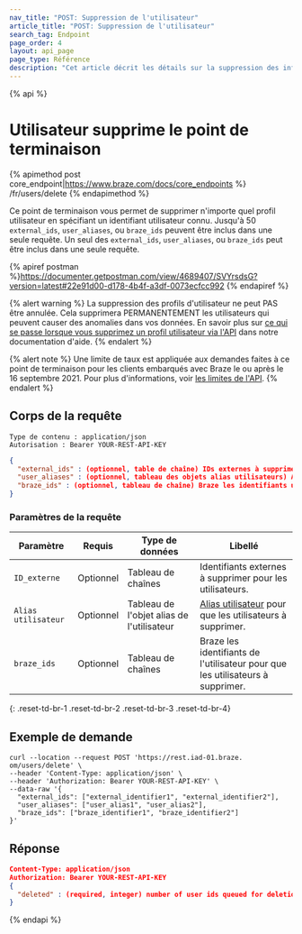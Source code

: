 ```yaml
---
nav_title: "POST: Suppression de l'utilisateur"
article_title: "POST: Suppression de l'utilisateur"
search_tag: Endpoint
page_order: 4
layout: api_page
page_type: Référence
description: "Cet article décrit les détails sur la suppression des informations utilisateur Braze terminal."
---
```


{% api %}
# Utilisateur supprime le point de terminaison
{% apimethod post core_endpoint|https://www.braze.com/docs/core_endpoints %}
/fr/users/delete
{% endapimethod %}


Ce point de terminaison vous permet de supprimer n'importe quel profil utilisateur en spécifiant un identifiant utilisateur connu. Jusqu'à 50 `external_ids`, `user_aliases`, ou `braze_ids` peuvent être inclus dans une seule requête. Un seul des `external_ids`, `user_aliases`, ou `braze_ids` peut être inclus dans une seule requête.

{% apiref postman %}https://documenter.getpostman.com/view/4689407/SVYrsdsG?version=latest#22e91d00-d178-4b4f-a3df-0073ecfcc992 {% endapiref %}

{% alert warning %}
La suppression des profils d'utilisateur ne peut PAS être annulée. Cela supprimera PERMANENTEMENT les utilisateurs qui peuvent causer des anomalies dans vos données. En savoir plus sur [ce qui se passe lorsque vous supprimez un profil utilisateur via l'API]({{site.baseurl}}/help/help_articles/api/delete_user/) dans notre documentation d'aide.
{% endalert %}

{% alert note %}
Une limite de taux est appliquée aux demandes faites à ce point de terminaison pour les clients embarqués avec Braze le ou après le 16 septembre 2021. Pour plus d'informations, voir [les limites de l'API]({{site.baseurl}}/api/basics/#api-limits).
{% endalert %}

## Corps de la requête

```
Type de contenu : application/json
Autorisation : Bearer YOUR-REST-API-KEY
```

```json
{
  "external_ids" : (optionnel, table de chaîne) IDs externes à supprimer pour les utilisateurs,
  "user_aliases" : (optionnel, tableau des objets alias utilisateurs) Alias utilisateur pour que les utilisateurs puissent supprimer,
  "braze_ids" : (optionnel, tableau de chaîne) Braze les identifiants utilisateur pour que les utilisateurs suppriment
}
```
### Paramètres de la requête

| Paramètre           | Requis    | Type de données                           | Libellé                                                                                                             |
| ------------------- | --------- | ----------------------------------------- | ------------------------------------------------------------------------------------------------------------------- |
| `ID_externe`        | Optionnel | Tableau de chaînes                        | Identifiants externes à supprimer pour les utilisateurs.                                                            |
| `Alias utilisateur` | Optionnel | Tableau de l'objet alias de l'utilisateur | [Alias utilisateur]({{site.baseurl}}/api/objects_filters/user_alias_object/) pour que les utilisateurs à supprimer. |
| `braze_ids`         | Optionnel | Tableau de chaînes                        | Braze les identifiants de l'utilisateur pour que les utilisateurs à supprimer.                                      |
{: .reset-td-br-1 .reset-td-br-2 .reset-td-br-3  .reset-td-br-4}

## Exemple de demande
```
curl --location --request POST 'https://rest.iad-01.braze. om/users/delete' \
--header 'Content-Type: application/json' \
--header 'Authorization: Bearer YOUR-REST-API-KEY' \
--data-raw '{
  "external_ids": ["external_identifier1", "external_identifier2"],
  "user_aliases": ["user_alias1", "user_alias2"],
  "braze_ids": ["braze_identifier1", "braze_identifier2"]
}'
```

## Réponse

```json
Content-Type: application/json
Authorization: Bearer YOUR-REST-API-KEY
{
  "deleted" : (required, integer) number of user ids queued for deletion
}
```
{% endapi %}



